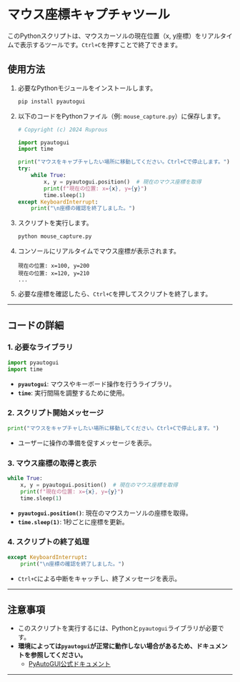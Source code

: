 
# マウス座標キャプチャツール

このPythonスクリプトは、マウスカーソルの現在位置（x, y座標）をリアルタイムで表示するツールです。`Ctrl+C`を押すことで終了できます。

## 使用方法

1. 必要なPythonモジュールをインストールします。
   ```bash
   pip install pyautogui
   ```

2. 以下のコードをPythonファイル（例: `mouse_capture.py`）に保存します。

   ```python
   # Copyright (c) 2024 Ruprous

   import pyautogui
   import time

   print("マウスをキャプチャしたい場所に移動してください。Ctrl+Cで停止します。")
   try:
       while True:
           x, y = pyautogui.position()  # 現在のマウス座標を取得
           print(f"現在の位置: x={x}, y={y}")
           time.sleep(1)
   except KeyboardInterrupt:
       print("\n座標の確認を終了しました。")
   ```

3. スクリプトを実行します。
   ```bash
   python mouse_capture.py
   ```

4. コンソールにリアルタイムでマウス座標が表示されます。
   ```
   現在の位置: x=100, y=200
   現在の位置: x=120, y=210
   ...
   ```

5. 必要な座標を確認したら、`Ctrl+C`を押してスクリプトを終了します。

---

## コードの詳細

### 1. 必要なライブラリ
```python
import pyautogui
import time
```
- **`pyautogui`**: マウスやキーボード操作を行うライブラリ。
- **`time`**: 実行間隔を調整するために使用。

### 2. スクリプト開始メッセージ
```python
print("マウスをキャプチャしたい場所に移動してください。Ctrl+Cで停止します。")
```
- ユーザーに操作の準備を促すメッセージを表示。

### 3. マウス座標の取得と表示
```python
while True:
    x, y = pyautogui.position()  # 現在のマウス座標を取得
    print(f"現在の位置: x={x}, y={y}")
    time.sleep(1)
```
- **`pyautogui.position()`**: 現在のマウスカーソルの座標を取得。
- **`time.sleep(1)`**: 1秒ごとに座標を更新。

### 4. スクリプトの終了処理
```python
except KeyboardInterrupt:
    print("\n座標の確認を終了しました。")
```
- `Ctrl+C`による中断をキャッチし、終了メッセージを表示。

---

## 注意事項

- このスクリプトを実行するには、Pythonと`pyautogui`ライブラリが必要です。
- **環境によっては`pyautogui`が正常に動作しない場合があるため、ドキュメントを参照してください。**
  - [PyAutoGUI公式ドキュメント](https://pyautogui.readthedocs.io/)

---
